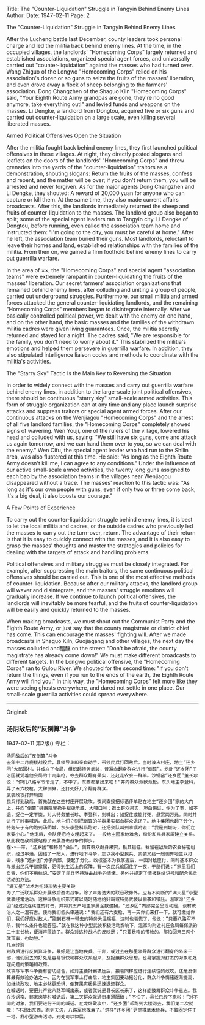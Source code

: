 Title: The "Counter-Liquidation" Struggle in Tangyin Behind Enemy Lines
Author:
Date: 1947-02-11
Page: 2

The "Counter-Liquidation" Struggle in Tangyin Behind Enemy Lines

After the Lucheng battle last December, county leaders took personal charge and led the militia back behind enemy lines. At the time, in the occupied villages, the landlords' "Homecoming Corps" largely returned and established associations, organized special agent forces, and universally carried out "counter-liquidation" against the masses who had turned over. Wang Zhiguo of the Longwo "Homecoming Corps" relied on his association's dozen or so guns to seize the fruits of the masses' liberation, and even drove away a flock of sheep belonging to the farmers' association. Dong Changzhen of the Shaguo Kiln "Homecoming Corps" said, "Your Eighth Route Army grandpas are gone, they're no good anymore, take everything out!" and levied funds and weapons on the masses. Li Dengke, a landlord from Dongtou, acquired five or six guns and carried out counter-liquidation on a large scale, even killing several liberated masses.

Armed Political Offensives Open the Situation

After the militia fought back behind enemy lines, they first launched political offensives in these villages. At night, they directly posted slogans and leaflets on the doors of the landlords' "Homecoming Corps" and threw grenades into the yards of the "counter-liquidation" traitors as a demonstration, shouting slogans: Return the fruits of the masses, confess and repent, and the matter will be over; if you don't return them, you will be arrested and never forgiven. As for the major agents Dong Changzhen and Li Dengke, they shouted: A reward of 20,000 yuan for anyone who can capture or kill them. At the same time, they also made current affairs broadcasts. After this, the landlords immediately returned the sheep and fruits of counter-liquidation to the masses. The landlord group also began to split; some of the special agent leaders ran to Tangyin city. Li Dengke of Dongtou, before running, even called the association team home and instructed them: "I'm going to the city, you must be careful at home." After he left, the association team buried their guns. Most landlords, reluctant to leave their homes and land, established relationships with the families of the militia. From then on, we gained a firm foothold behind enemy lines to carry out guerrilla warfare.

In the area of ××, the "Homecoming Corps" and special agent "association teams" were extremely rampant in counter-liquidating the fruits of the masses' liberation. Our secret farmers' association organizations that remained behind enemy lines, after colluding and uniting a group of people, carried out underground struggles. Furthermore, our small militia and armed forces attacked the general counter-liquidating landlords, and the remaining "Homecoming Corps" members began to disintegrate internally. After we basically controlled political power, we dealt with the enemy on one hand, and on the other hand, the basic masses and the families of the withdrawn militia cadres were given living guarantees. Once, the militia secretly returned and stayed for a night. The cadres said, "We are responsible for the family, you don't need to worry about it." This stabilized the militia's emotions and helped them persevere in guerrilla warfare. In addition, they also stipulated intelligence liaison codes and methods to coordinate with the militia's activities.

The "Starry Sky" Tactic Is the Main Key to Reversing the Situation

In order to widely connect with the masses and carry out guerrilla warfare behind enemy lines, in addition to the large-scale joint political offensives, there should be continuous "starry sky" small-scale armed activities. This form of struggle organization can at any time and any place launch surprise attacks and suppress traitors or special agent armed forces. After our continuous attacks on the Wenjiagou "Homecoming Corps" and the arrest of all five landlord families, the "Homecoming Corps" completely showed signs of wavering. Wen Youji, one of the rulers of the village, lowered his head and colluded with us, saying: "We still have six guns, come and attack us again tomorrow, and we can hand them over to you, so we can deal with the enemy." Wen Cifu, the special agent leader who had run to the Shilin area, was also flustered at this time. He said: "As long as the Eighth Route Army doesn't kill me, I can agree to any conditions." Under the influence of our active small-scale armed activities, the twenty long guns assigned to each bao by the association teams in the villages near Wenjiagou disappeared without a trace. The masses' reaction to this tactic was: "As long as it's our own people with guns, even if only two or three come back, it's a big deal, it also boosts our courage."

A Few Points of Experience

To carry out the counter-liquidation struggle behind enemy lines, it is best to let the local militia and cadres, or the outside cadres who previously led the masses to carry out the turn-over, return. The advantage of their return is that it is easy to quickly connect with the masses, and it is also easy to grasp the masses' thoughts and master the strategies and policies for dealing with the targets of attack and handling problems.

Political offensives and military struggles must be closely integrated. For example, after suppressing the main traitors, the same continuous political offensives should be carried out. This is one of the most effective methods of counter-liquidation. Because after our military attacks, the landlord group will waver and disintegrate, and the masses' struggle emotions will gradually increase. If we continue to launch political offensives, the landlords will inevitably be more fearful, and the fruits of counter-liquidation will be easily and quickly returned to the masses.

When making broadcasts, we must shout out the Communist Party and the Eighth Route Army, or just say that the county magistrate or district chief has come. This can encourage the masses' fighting will. After we made broadcasts in Shaguo Kiln, Guojiagang and other villages, the next day the masses colluded and醞釀 on the street: "Don't be afraid, the county magistrate has already come down!" We must make different broadcasts to different targets. In the Longwo political offensive, the "Homecoming Corps" ran to Gulou River. We shouted for the second time: "If you don't return the things, even if you run to the ends of the earth, the Eighth Route Army will find you." In this way, the "Homecoming Corps" felt more like they were seeing ghosts everywhere, and dared not settle in one place. Our small-scale guerrilla activities could spread everywhere.



<hr /> 

Original: 


### 汤阴敌后的“反倒算”斗争

1947-02-11
第2版()
专栏：

    汤阴敌后的“反倒算”斗争
    去年十二月鹿楼战役后，县领导上即亲自动手，带领民兵打回敌后。当时被占村庄，地主“还乡团”大部回村，并成立了会局，组织起特务武装，普遍向翻身群众进行“倒算”。龙卧“还乡团”王治国就凭着他会局的十几条枪，夺去群众翻身果实，还赶走农会一群羊。沙锅窑“还乡团”董长珍说：“你们八路军爷爷走了，不中了，东西都拿出来吧！”并向群众派款派枪。东头地主李登科，弄了五六枝枪，大肆倒算，还打死好几个翻身群众。
    武装政攻打开局面
    民兵打到敌后，首先就在这些村庄开展政攻。夜间直接把标语传单贴在地主“还乡团”家的大门上，并向“倒算”奸霸院里扔手榴弹示威，大喊口号：退出群众果实，坦白悔过，作为了事，如不退，捉住一定不饶。对大特务董长珍、李登科，则喊出：如捉住或能打死，悬赏两万元。同时并进行了时事喊话。此后，地主们立刻把倒算的羊群果实都向群众退还了。地主集团也起了分化，特务头子有的跑到汤阴城，东头李登科临跑时，还把会队叫到家嘱咐说：“我是到城呀，你们在家要小心。”他走后，会队便把枪支埋起来了。一般地主因家地难舍，纷纷和民兵家属建立关系。从此我在敌后便站稳了开展游击战争的脚步。
    在××一带，“还乡团”和特务“会队”，倒算群众翻身果实，极其猖狂。我留在敌后的农会秘密组织，经过串通，团结了一把人，进行地下斗争，加以我小型民兵、武装又给一般倒算地主以打击，残余“还乡团”分子内部，便起了分化。政权基本为我掌握后，一面对敌应付，同时基本群众与撤出民兵干部家属，更得到生活上的保障。有一次民兵偷回住了一夜，干部们说：“家里我们负责，你们不用结记。”安定了民兵坚持游击战争的情绪。另外并规定了情报联络记号和配合民兵活动的办法。
    “满天星”战术为扭转形势主要关键
    为了广泛联系群众开展敌后游击战争，除了声势浩大的联合政势外，应有不间断的“满天星”小型武装经常活动。这种斗争组织形式可以随时随地给奸霸或特务武装以偷袭和镇压。温家沟“还乡团”经过我连续性的打击，并将其五户地主家属全数逮捕，“还乡团”内部完全呈现动摇，该村统治人之一温有吉。便向我们低头串通说：“我们还有六支枪，再一天你们来打一下，就可缴给你们，我们好应付敌人。”跑到石林一带去的特务头温赐福，这时也着慌了，他说：“只要八路军不杀，我什么条件也能答应。”就在我这种小型武装积极活动影响下，温家沟附近村庄会局每保派的二十支长枪，便消声匿迹了。群众对这种战术的反映是：“只要是咱的带枪的，那怕回来三两个就顶事，也助胆。”
    几点经验
    到敌后进行反倒算斗争，最好是让当地民兵、干部，或过去在那里领导群众进行翻身的外来干部，他们回去的好处是容易很快和群众联系起来，及捉摸群众思想，也易掌握对打击的对象和处理问题的策略和政策。
    政攻与军事斗争要有密切结合，如对主要奸霸镇压后，接着同样应进行连续性的政攻，这是反倒算最有效验办法之一。因为在我军事上打击后，地主集团要动摇分化，群众斗争情绪逐渐提高，如继续政攻，地主必然更恐惧，倒算果实极易迅速退还群众。
    在喊话时，要把共产党八路军喊出来，或者就说是县长区长来了，这样能鼓舞群众斗争意志。我在沙锅窑、郭家岗等村喊话后，第二天群众就通街串通酝酿：“不怕了，县长已经下来啦！”对不同的对象，我们要进行不同的喊话。在龙卧政攻中，“还乡团”却跑到古楼河去，我们第二次就喊：“不退出东西，跑到天边，八路军也找着了。”这样“还乡团”更觉得草木皆兵，不敢固定住于一地，我小型游击活动，到处可以伸展。
